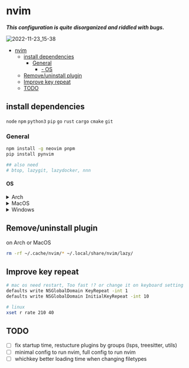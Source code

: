 # nvim

**_This configuration is quite disorganized and riddled with bugs._**

![2022-11-23_15-38](https://user-images.githubusercontent.com/82561297/203920945-1148071e-baa5-45ab-9aa5-3d92086ab149.png)

<!--toc:start-->

- [nvim](#nvim)
  - [install dependencies](#install-dependencies)
    - [General](#general)
      - [- OS](#os)
  - [Remove/uninstall plugin](#removeuninstall-plugin)
  - [Improve key repeat](#improve-key-repeat)
  - [TODO](#todo)
  <!--toc:end-->

## install dependencies

`node` `npm` `python3` `pip` `go` `rust` `cargo` `cmake` `git`

### General

```bash
npm install -g neovim pnpm
pip install pynvim

## also need
# btop, lazygit, lazydocker, nnn
```

#### OS

<details>
<summary>Arch</summary>

via [yay](https://github.com/Jguer/yay)

```bash
yay -S git base-devel go rust perl ruby luarocks pyenv tk bat wget tree ripgrep\
fd jq fzf xclip lazygit tmux zip nnn-nerd advcpmv nsxiv zathura zathura-pdf-mupdf\
dragon-drop glow ttf-jetbrains-mono xsel
```

</details>

<details>
<summary>MacOS</summary>

via [brew](https://brew.sh/)

```bash
xcode-select --install

brew install bat btop docker fd fzf cmake gcc git jq lazygit nnn ripgrep\
tmux tree tree-sitter wget gdu gnupg unzip glow

brew install ruby go luarocks perl rust dotnet
brew install nvm pyenv pyenv-virtualenv
brew tap homebrew/cask-fonts && brew install --cask font-jetbrains-mono-nerd-font

```

</details>

<details>
<summary>Windows</summary>

via [scoop](https://scoop.sh)

```bash
scoop install git
git config --global credential.helper manager-core
scoop bucket add extras
scoop bucket add main
scoop install nu
scoop install nvm pyenv psed fzf ripgrep fd\
lazygit JetBrainsMono-NF make mingw  sudo winget wget rust go luarocks
```

</details>

## Remove/uninstall plugin

on Arch or MacOS

```bash
rm -rf ~/.cache/nvim/* ~/.local/share/nvim/lazy/
```

## Improve key repeat

```bash
# mac os need restart, Too fast !? or change it on keyboard setting
defaults write NSGlobalDomain KeyRepeat -int 1
defaults write NSGlobalDomain InitialKeyRepeat -int 10

# linux
xset r rate 210 40
```

## TODO

- [ ] fix startup time, restucture plugins by groups (lsps, treesitter, utils)
- [ ] minimal config to run nvim, full config to run nvim
- [ ] whichkey better loading time when changing filetypes
